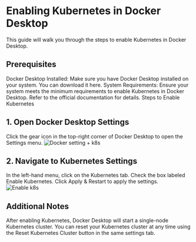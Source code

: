 # Enabling Kubernetes in Docker Desktop
This guide will walk you through the steps to enable Kubernetes in Docker Desktop.

## Prerequisites
Docker Desktop Installed: Make sure you have Docker Desktop installed on your system. You can download it here.
System Requirements: Ensure your system meets the minimum requirements to enable Kubernetes in Docker Desktop. Refer to the official documentation for details.
Steps to Enable Kubernetes
## 1. Open Docker Desktop Settings
Click the gear icon in the top-right corner of Docker Desktop to open the Settings menu.
![Docker setting + k8s](./images/k8s-2.png)



## 2. Navigate to Kubernetes Settings
In the left-hand menu, click on the Kubernetes tab.
Check the box labeled Enable Kubernetes.
Click Apply & Restart to apply the settings.
![Enable k8s](./images/k8s.png)

## Additional Notes
After enabling Kubernetes, Docker Desktop will start a single-node Kubernetes cluster.
You can reset your Kubernetes cluster at any time using the Reset Kubernetes Cluster button in the same settings tab.